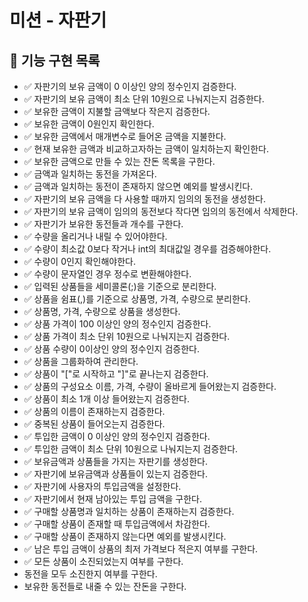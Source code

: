 # 미션 - 자판기

## 🧋 기능 구현 목록
- ✅ 자판기의 보유 금액이 0 이상인 양의 정수인지 검증한다.
- ✅ 자판기의 보유 금액이 최소 단위 10원으로 나눠지는지 검증한다.
- ✅ 보유한 금액이 지불할 금액보다 작은지 검증한다.
- ✅ 보유한 금액이 0원인지 확인한다.
- ✅ 보유한 금액에서 매개변수로 들어온 금액을 지불한다.
- ✅ 현재 보유한 금액과 비교하고자하는 금액이 일치하는지 확인한다.
- ✅ 보유한 금액으로 만들 수 있는 잔돈 목록을 구한다.
- ✅ 금액과 일치하는 동전을 가져온다.
- ✅ 금액과 일치하는 동전이 존재하지 않으면 예외를 발생시킨다.
- ✅ 자판기의 보유 금액을 다 사용할 때까지 임의의 동전을 생성한다.
- ✅ 자판기의 보유 금액이 임의의 동전보다 작다면 임의의 동전에서 삭제한다.
- ✅ 자판기가 보유한 동전들과 개수를 구한다.
- ✅ 수량을 올리거나 내릴 수 있어야한다.
- ✅ 수량이 최소값 0보다 작거나 int의 최대값일 경우를 검증해야한다.
- ✅ 수량이 0인지 확인해야한다.
- ✅ 수량이 문자열인 경우 정수로 변환해야한다.
- ✅ 입력된 상품들을 세미콜론(;)을 기준으로 분리한다.
- ✅ 상품을 쉼표(,)를 기준으로 상품명, 가격, 수량으로 분리한다.
- ✅ 상품명, 가격, 수량으로 상품을 생성한다.
- ✅ 상품 가격이 100 이상인 양의 정수인지 검증한다.
- ✅ 상품 가격이 최소 단위 10원으로 나눠지는지 검증한다.
- ✅ 상품 수량이 0이상인 양의 정수인지 검증한다.
- ✅ 상품을 그룹화하여 관리한다.
- ✅ 상품이 "["로 시작하고 "]"로 끝나는지 검증한다.
- ✅ 상품의 구성요소 이름, 가격, 수량이 올바르게 들어왔는지 검증한다.
- ✅ 상품이 최소 1개 이상 들어왔는지 검증한다.
- ✅ 상품의 이름이 존재하는지 검증한다.
- ✅ 중복된 상품이 들어오는지 검증한다.
- ✅ 투입한 금액이 0 이상인 양의 정수인지 검증한다.
- ✅ 투입한 금액이 최소 단위 10원으로 나눠지는지 검증한다.
- ✅ 보유금액과 상품들을 가지는 자판기를 생성한다.
- ✅ 자판기에 보유금액과 상품들이 있는지 검증한다.
- ✅ 자판기에 사용자의 투입금액을 설정한다.
- ✅ 자판기에서 현재 남아있는 투입 금액을 구한다.
- ✅ 구매할 상품명과 일치하는 상품이 존재하는지 검증한다.
- ✅ 구매할 상품이 존재할 때 투입금액에서 차감한다.
- ✅ 구매할 상품이 존재하지 않는다면 예외를 발생시킨다.
- ✅ 남은 투입 금액이 상품의 최저 가격보다 적은지 여부를 구한다.
- ✅ 모든 상품이 소진되었는지 여부를 구한다.
- 동전을 모두 소진한지 여부를 구한다.
- 보유한 동전들로 내줄 수 있는 잔돈을 구한다.
